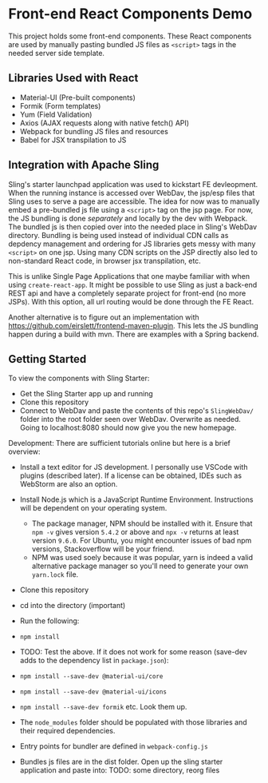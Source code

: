 # Front-end React Components Demo

This project holds some front-end components.
These React components are used by manually pasting bundled JS files as `<script>` tags in the needed server side template.

## Libraries Used with React
- Material-UI (Pre-built components)
- Formik (Form templates)
- Yum (Field Validation)
- Axios (AJAX requests along with native fetch() API)
- Webpack for bundling JS files and resources
- Babel for JSX transpilation to JS

## Integration with Apache Sling
Sling's starter launchpad application was used to kickstart FE devleopment. When the running instance is accessed over WebDav, the jsp/esp files that Sling uses to serve a page are accessible. The idea for now was to manually embed a pre-bundled js file using a `<script>` tag on the jsp page. For now, the JS bundling is done _separately_ and locally by the dev with Webpack. The bundled js is then copied over into the needed place in Sling's WebDav directory. Bundling is being used instead of individual CDN calls as depdency management and ordering for JS libraries gets messy with many `<script>` on one jsp. Using many CDN scripts on the JSP directly also led to non-standard React code, in browser jsx transpilation, etc. 

This is unlike Single Page Applications that one maybe familiar with when using `create-react-app`. It might be possible to use Sling as just a back-end REST api and have a completely separate project for front-end (no more JSPs). With this option, all url routing would be done through the FE React. 

Another alternative is to figure out an implementation with https://github.com/eirslett/frontend-maven-plugin. This lets the JS bundling happen during a build with mvn. There are examples with a Spring backend. 

## Getting Started
To view the components with Sling Starter:
- Get the Sling Starter app up and running
- Clone this repository
- Connect to WebDav and paste the contents of this repo's `SlingWebDav/` folder into the root folder seen over WebDav. Overwrite as needed.
Going to localhost:8080 should now give you the new homepage.

Development:
There are sufficient tutorials online but here is a brief overview:
- Install a text editor for JS development. I personally use VSCode with plugins (described later). If a license can be obtained, IDEs such as WebStorm are also an option.
- Install Node.js which is a JavaScript Runtime Environment. Instructions will be dependent on your operating system. 
    - The package manager, NPM should be installed with it. Ensure that `npm -v` gives version `5.4.2` or above and `npx -v` returns at least version `9.6.0`. For Ubuntu, you might encounter issues of bad npm versions, Stackoverflow will be your friend.
    - NPM was used soely because it was popular, yarn is indeed a valid alternative package manager so you'll need to generate your own `yarn.lock` file.
- Clone this repository
- cd into the directory (important)
- Run the following:
- `npm install`
- TODO: Test the above. If it does not work for some reason (save-dev adds to the dependency list in `package.json`):
- `npm install --save-dev @material-ui/core`
- `npm install --save-dev @material-ui/icons`
- `npm install --save-dev formik` etc. Look them up.
- The `node_modules` folder should be populated with those libraries and their required dependencies. 
- Entry points for bundler are defined in `webpack-config.js`

- Bundles js files are in the dist folder. Open up the sling starter application and paste into: TODO: some directory, reorg files
